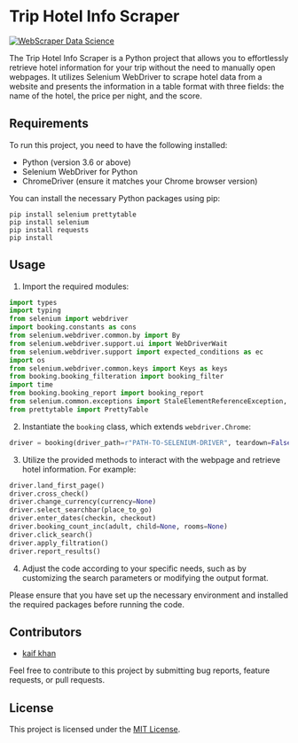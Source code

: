 # Trip Hotel Info Scraper

[![WebScraper Data Science](https://img.shields.io/badge/SeleniumBot-Webscraper-blueviolet)](https://github.com/your-username/webscraper-selenium)

The Trip Hotel Info Scraper is a Python project that allows you to effortlessly retrieve hotel information for your trip without the need to manually open webpages. It utilizes Selenium WebDriver to scrape hotel data from a website and presents the information in a table format with three fields: the name of the hotel, the price per night, and the score.

## Requirements

To run this project, you need to have the following installed:

- Python (version 3.6 or above)
- Selenium WebDriver for Python
- ChromeDriver (ensure it matches your Chrome browser version)

You can install the necessary Python packages using pip:

```
pip install selenium prettytable
pip install selenium
pip install requests
pip install 
```

## Usage

1. Import the required modules:

```python
import types
import typing
from selenium import webdriver
import booking.constants as cons
from selenium.webdriver.common.by import By
from selenium.webdriver.support.ui import WebDriverWait
from selenium.webdriver.support import expected_conditions as ec
import os
from selenium.webdriver.common.keys import Keys as keys
from booking.booking_filteration import booking_filter
import time
from booking.booking_report import booking_report
from selenium.common.exceptions import StaleElementReferenceException, NoSuchElementException
from prettytable import PrettyTable
```

2. Instantiate the `booking` class, which extends `webdriver.Chrome`:

```python
driver = booking(driver_path=r"PATH-TO-SELENIUM-DRIVER", teardown=False)
```

3. Utilize the provided methods to interact with the webpage and retrieve hotel information. For example:

```python
driver.land_first_page()
driver.cross_check()
driver.change_currency(currency=None)
driver.select_searchbar(place_to_go)
driver.enter_dates(checkin, checkout)
driver.booking_count_inc(adult, child=None, rooms=None)
driver.click_search()
driver.apply_filtration()
driver.report_results()
```

4. Adjust the code according to your specific needs, such as by customizing the search parameters or modifying the output format.

Please ensure that you have set up the necessary environment and installed the required packages before running the code.

## Contributors

- [kaif khan](https://github.com/shadofaxx1)

Feel free to contribute to this project by submitting bug reports, feature requests, or pull requests.

## License

This project is licensed under the [MIT License](LICENSE).
